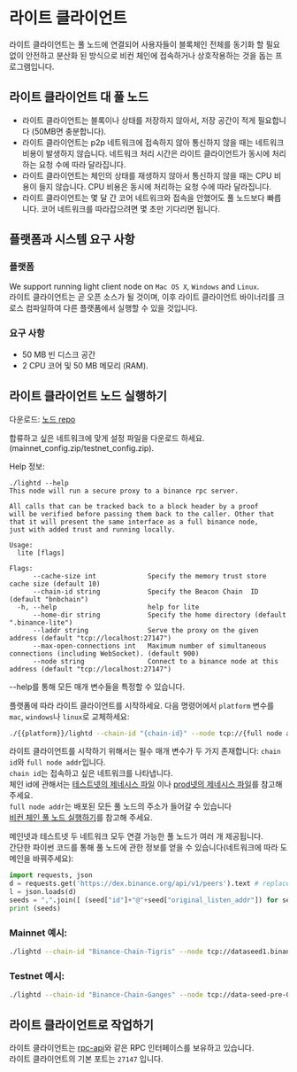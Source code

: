# 라이트 클라이언트

라이트 클라이언트는 풀 노드에 연결되어 사용자들이 블록체인 전체를 동기화 할 필요 없이 안전하고 분산화 된 방식으로 비컨 체인에 접속하거나 상호작용하는 것을 돕는 프로그램입니다.

## 라이트 클라이언트 대 풀 노드

- 라이트 클라이언트는 블록이나 상태를 저장하지 않아서, 저장 공간이 적게 필요합니다 (50MB면 충분합니다).
- 라이트 클라이언트는 p2p 네트워크에 접속하지 않아 통신하지 않을 때는 네트워크 비용이 발생하지 않습니다. 네트워크 처리 시간은 라이트 클라이언트가 동시에 처리하는 요청 수에 따라 달라집니다.
- 라이트 클라이언트는 체인의 상태를 재생하지 않아서 통신하지 않을 때는 CPU 비용이 들지 않습니다. CPU 비용은 동시에 처리하는 요청 수에 따라 달라집니다.
- 라이트 클라이언트는 몇 달 간 코어 네트워크와 접속을 안했어도 풀 노드보다 빠릅니다. 코어 네트워크를 따라잡으려면 몇 초만 기다리면 됩니다.

## 플랫폼과 시스템 요구 사항

### 플랫폼

We support running light client node on `Mac OS X`, `Windows` and `Linux`.<br/>
라이트 클라이언트는 곧 오픈 소스가 될 것이며, 이후 라이트 클라이언트 바이너리를 크로스 컴파일하여 다른 플랫폼에서 실행할 수 있을 것입니다.

### 요구 사항
- 50 MB 빈 디스크 공간
- 2 CPU 코어 및 50 MB 메모리 (RAM).

## 라이트 클라이언트 노드 실행하기

다운로드:
[노드 repo](https://github.com/bnb-chain/node/releases)

합류하고 싶은 네트워크에 맞게 설정 파일을 다운로드 하세요. (mainnet_config.zip/testnet_config.zip).

Help 정보:

```
./lightd --help
This node will run a secure proxy to a binance rpc server.

All calls that can be tracked back to a block header by a proof
will be verified before passing them back to the caller. Other that
that it will present the same interface as a full binance node,
just with added trust and running locally.

Usage:
  lite [flags]

Flags:
      --cache-size int             Specify the memory trust store cache size (default 10)
      --chain-id string            Specify the Beacon Chain  ID (default "bnbchain")
  -h, --help                       help for lite
      --home-dir string            Specify the home directory (default ".binance-lite")
      --laddr string               Serve the proxy on the given address (default "tcp://localhost:27147")
      --max-open-connections int   Maximum number of simultaneous connections (including WebSocket). (default 900)
      --node string                Connect to a binance node at this address (default "tcp://localhost:27147")
```

--help를 통해 모든 매개 변수들을 특정할 수 있습니다.

플랫폼에 따라 라이트 클라이언트를 시작하세요. 다음 명령어에서 `platform` 변수를 `mac`, `windows`나 `linux`로 교체하세요:

```bash
./{{platform}}/lightd --chain-id "{chain-id}" --node tcp://{full node addr}:80 > node.log  &
```

라이트 클라이언트를 시작하기 위해서는 필수 매개 변수가 두 가지 존재합니다: `chain id`와 `full node addr`입니다.<br/>
`chain id`는 접속하고 싶은 네트워크를 나타냅니다.<br/>
체인 id에 관해서는 [테스트넷의 제네시스 파일](https://https://github.com/bnb-chain/node-binary/blob/master/fullnode/testnet/0.5.8/config/genesis.json)
이나 [prod넷의 제네시스 파일](https://github.com/bnb-chain/node-binary/blob/master/fullnode/prod/0.5.8/config/genesis.json)를 참고해 주세요.<br/>
`full node addr`는 배포된 모든 풀 노드의 주소가 들어갈 수 있습니다<br/>
[비컨 체인 풀 노드 실행하기](fullnode.md)를 참고해 주세요.<br/>

메인넷과 테스트넷 두 네트워크 모두 연결 가능한 풀 노드가 여러 개 제공됩니다.<br/>
간단한 파이썬 코드를 통해 풀 노드에 관한 정보를 얻을 수 있습니다(네트워크에 따라 도메인을 바꿔주세요):<br/>

```python
import requests, json
d = requests.get('https://dex.binance.org/api/v1/peers').text # replace dex.binance.org with testnet-dex.binance.org for testnet
l = json.loads(d)
seeds = ",".join([ (seed["id"]+"@"+seed["original_listen_addr"]) for seed in l if seed["accelerated"] == False])
print (seeds)
```

### Mainnet 예시:
```bash
./lightd --chain-id "Binance-Chain-Tigris" --node tcp://dataseed1.binance.org:80 > node.log  &
```

### Testnet 예시:
```bash
./lightd --chain-id "Binance-Chain-Ganges" --node tcp://data-seed-pre-0-s1.binance.org:80 > node.log  &
```


## 라이트 클라이언트로 작업하기

라이트 클라이언트는 [rpc-api](api-reference/node-rpc.md)와 같은 RPC 인터페이스를 보유하고 있습니다.<br/>
라이트 클라이언트의 기본 포트는 `27147` 입니다.
